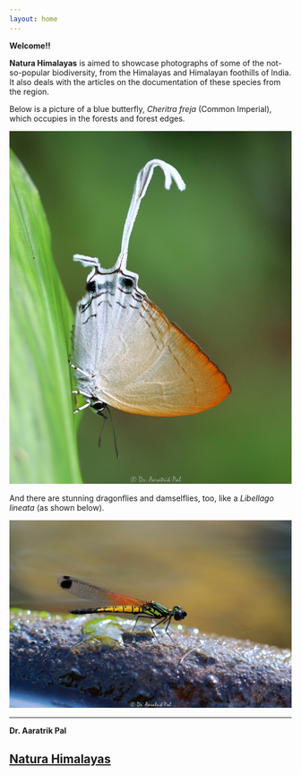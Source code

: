 ```yaml
---
layout: home
---
```

__Welcome!!__

__Natura Himalayas__ is aimed to showcase photographs of some of the not-so-popular biodiversity, from the Himalayas and Himalayan foothills of India. It also deals with the articles on the documentation of these species from the region.

Below is a picture of a blue butterfly, _Cheritra freja_ (Common Imperial), which occupies in the forests and forest edges.

![](/files/common-imperial.JPG "A Cheritra freja butterfly")

And there are stunning dragonflies and damselflies, too, like a _Libellago lineata_ (as shown below).

![](files/libellago-lineata.JPG "A Libellago lineata, male damselfly")

---
__Dr. Aaratrik Pal__

__[Natura Himalayas](https://naturahimalayas.github.io)__
---
